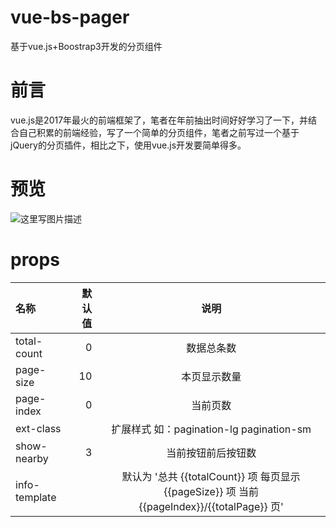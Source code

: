 # vue-bs-pager
基于vue.js+Boostrap3开发的分页组件
# 前言
vue.js是2017年最火的前端框架了，笔者在年前抽出时间好好学习了一下，并结合自己积累的前端经验，写了一个简单的分页组件，笔者之前写过一个基于jQuery的分页插件，相比之下，使用vue.js开发要简单得多。
# 预览
![这里写图片描述](http://img.blog.csdn.net/20180222175355271?watermark/2/text/aHR0cDovL2Jsb2cuY3Nkbi5uZXQvbGh0emJqMTI=/font/5a6L5L2T/fontsize/400/fill/I0JBQkFCMA==/dissolve/70)
# props

| 名称      |    默认值 | 说明 |
| :-------- | --------:| :--: |
| total-count  | 0 |  数据总条数   |
| page-size     |   10 |  本页显示数量  |
| page-index      |    0 | 当前页数  |
|ext-class||扩展样式 如：pagination-lg  pagination-sm|
|show-nearby|3|当前按钮前后按钮数|
|info-template||默认为 '总共 {{totalCount}} 项 每页显示 {{pageSize}} 项 当前 {{pageIndex}}/{{totalPage}} 页'|
